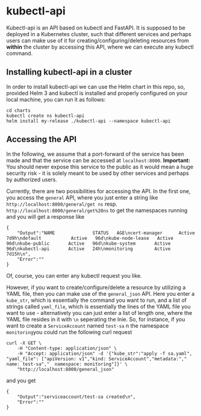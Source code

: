 # kubectl-api

Kubectl-api is an API based on kubectl and FastAPI. It is supposed to be deployed in a Kubernetes cluster, such that different services and perhaps users can make use of it for creating/configuring/deleting resources from **within** the cluster by accessing this API, where we can execute any kubectl command. 


## Installing kubectl-api in a cluster

In order to install kubectl-api we can use the Helm chart in this repo, so, provided Helm 3 and kubectl is installed and properly configured on your local machine, you can run it as follows:

```
cd charts
kubectl create ns kubectl-api
helm install my-release ./kubectl-api --namespace kubectl-api 
```



## Accessing the API

In the following, we assume that a port-forward of the service has been made and that the service can be accessed at `localhost:8000`. **Important:** You should never expose this service to the public as it would mean a huge security risk - it is solely meant to be used by other services and perhaps by authorized users.

Currently, there are two possibilities for accessing the API. In the first one, you access the `general` API, where you just enter a string like `http://localhost:8000/general/get ns` resp. `http://localhost:8000/general/get%20ns` to get the namespaces running and you will get a response like

```
{
    "Output":"NAME              STATUS   AGE\ncert-manager      Active   7d9h\ndefault           Active   96d\nkube-node-lease   Active   96d\nkube-public       Active   96d\nkube-system       Active   96d\nkubectl-api       Active   24h\nmonitoring        Active   7d15h\n", 
    "Error":""
}
```


Of, course, you can enter any kubectl request you like.

However, if you want to create/configure/delete a resource by utilizing a YAML file, then you can make use of the `general_json` API. Here you enter a `kube_str`, which is essentially the command you want to run, and a list of strings called `yaml_file`, which is essentially the lines of the YAML file you want to use - alternatively you can just enter a list of length one, where the YAML file resides in it with `\n` seperating the lnie. So, for instance, if you want to create a `ServiceAccount` named `test-sa` n the namespace `monitoring`you could run the following curl request

```
curl -X GET \
    -H "Content-type: application/json" \
    -H "Accept: application/json" -d '{"kube_str":"apply -f sa.yaml", "yaml_file": ["apiVersion: v1","kind: ServiceAccount","metadata:","  name: test-sa","  namespace: monitoring"]}' \ 
    "http://localhost:8000/general_json"
```

and you get

```
{
    "Output":"serviceaccount/test-sa created\n",
    "Error":""
}
```
